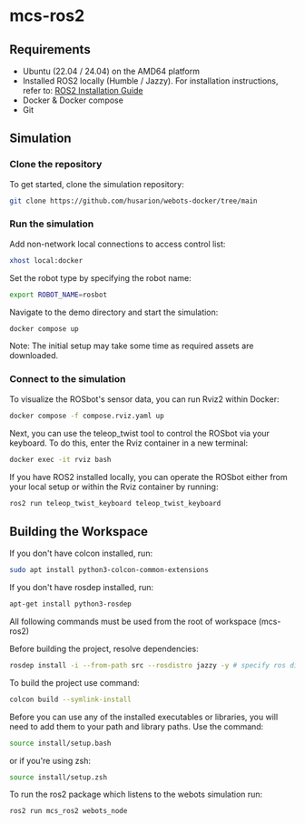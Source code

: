 # mcs-ros2
## Requirements
- Ubuntu (22.04 / 24.04) on the AMD64 platform
- Installed ROS2 locally (Humble / Jazzy). For installation instructions, refer to: [ROS2 Installation Guide](https://docs.ros.org/en/jazzy/Installation/Ubuntu-Install-Debs.html)
- Docker & Docker compose
- Git
## Simulation
### Clone the repository
To get started, clone the simulation repository:

```sh
git clone https://github.com/husarion/webots-docker/tree/main
```

### Run the simulation
Add non-network local connections to access control list:
```sh
xhost local:docker
```

Set the robot type by specifying the robot name:

```sh
export ROBOT_NAME=rosbot
```

Navigate to the demo directory and start the simulation:
```sh
docker compose up
```
Note: The initial setup may take some time as required assets are downloaded.

### Connect to the simulation

To visualize the ROSbot's sensor data, you can run Rviz2 within Docker:

```sh
docker compose -f compose.rviz.yaml up
```

Next, you can use the teleop_twist tool to control the ROSbot via your keyboard. To do this, enter the Rviz container in a new terminal:

```sh
docker exec -it rviz bash
```

If you have ROS2 installed locally, you can operate the ROSbot either from your local setup or within the Rviz container by running:
```sh
ros2 run teleop_twist_keyboard teleop_twist_keyboard
```

## Building the Workspace

If you don't have colcon installed, run:
```sh
sudo apt install python3-colcon-common-extensions
```
If you don't have rosdep installed, run:
```sh
apt-get install python3-rosdep
```

All following commands must be used from the root of workspace (mcs-ros2)

Before building the project, resolve dependencies:
```sh
rosdep install -i --from-path src --rosdistro jazzy -y # specify ros distro you have installed
```
To build the project use command:
```sh
colcon build --symlink-install
```
Before you can use any of the installed executables or libraries, you will need to add them to your path and library paths. Use the command:
```sh
source install/setup.bash
```
or if you're using zsh:
```sh
source install/setup.zsh
```

To run the ros2 package which listens to the webots simulation run:
```sh
ros2 run mcs_ros2 webots_node
```
